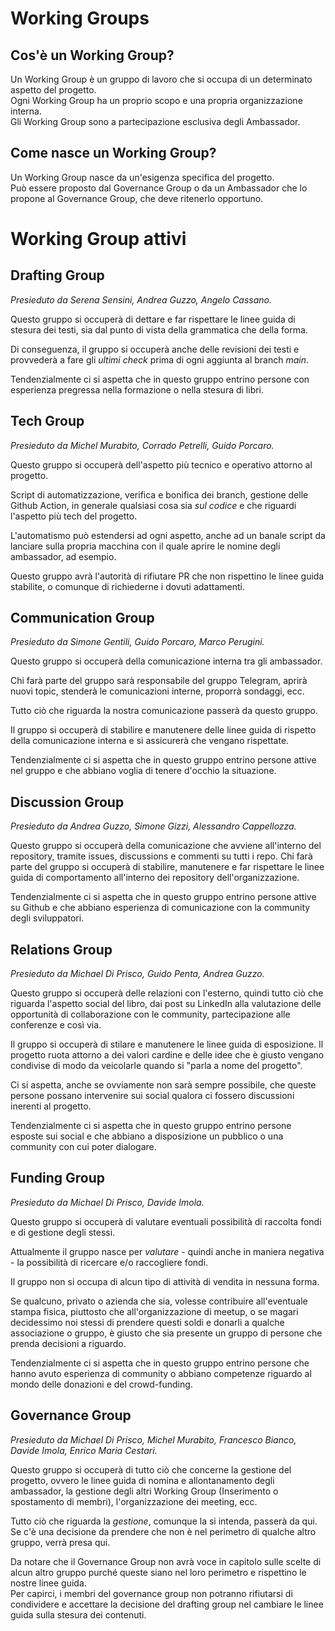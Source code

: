 # Working Groups

## Cos'è un Working Group?

Un Working Group è un gruppo di lavoro che si occupa di un determinato aspetto del progetto.  
Ogni Working Group ha un proprio scopo e una propria organizzazione interna.  
Gli Working Group sono a partecipazione esclusiva degli Ambassador.

## Come nasce un Working Group?

Un Working Group nasce da un'esigenza specifica del progetto.  
Può essere proposto dal Governance Group o da un Ambassador che lo propone al Governance Group, che deve ritenerlo opportuno.

# Working Group attivi

## Drafting Group

_Presieduto da Serena Sensini, Andrea Guzzo, Angelo Cassano._

Questo gruppo si occuperà di dettare e far rispettare le linee guida di stesura dei testi, sia dal punto di vista della grammatica che della forma.

Di conseguenza, il gruppo si occuperà anche delle revisioni dei testi e provvederà a fare gli _ultimi check_ prima di ogni aggiunta al branch _main_.

Tendenzialmente ci si aspetta che in questo gruppo entrino persone con esperienza pregressa nella formazione o nella stesura di libri.

## Tech Group

_Presieduto da Michel Murabito, Corrado Petrelli, Guido Porcaro._

Questo gruppo si occuperà dell'aspetto più tecnico e operativo attorno al progetto.

Script di automatizzazione, verifica e bonifica dei branch, gestione delle Github Action, in generale qualsiasi cosa sia _sul codice_ e che riguardi l'aspetto più tech del progetto.

L'automatismo può estendersi ad ogni aspetto, anche ad un banale script da lanciare sulla propria macchina con il quale aprire le nomine degli ambassador, ad esempio.

Questo gruppo avrà l'autorità di rifiutare PR che non rispettino le linee guida stabilite, o comunque di richiederne i dovuti adattamenti.

## Communication Group

_Presieduto da Simone Gentili, Guido Porcaro, Marco Perugini._

Questo gruppo si occuperà della comunicazione interna tra gli ambassador.

Chi farà parte del gruppo sarà responsabile del gruppo Telegram, aprirà nuovi topic, stenderà le comunicazioni interne, proporrà sondaggi, ecc.

Tutto ciò che riguarda la nostra comunicazione passerà da questo gruppo.

Il gruppo si occuperà di stabilire e manutenere delle linee guida di rispetto della comunicazione interna e si assicurerà che vengano rispettate.

Tendenzialmente ci si aspetta che in questo gruppo entrino persone attive nel gruppo e che abbiano voglia di tenere d'occhio la situazione.

## Discussion Group

_Presieduto da Andrea Guzzo, Simone Gizzi, Alessandro Cappellozza._

Questo gruppo si occuperà della comunicazione che avviene all'interno del repository, tramite issues, discussions e commenti su tutti i repo. Chi farà parte del gruppo si occuperà di stabilire, manutenere e far rispettare le linee guida di comportamento all'interno dei repository dell'organizzazione.

Tendenzialmente ci si aspetta che in questo gruppo entrino persone attive su Github e che abbiano esperienza di comunicazione con la community degli sviluppatori.

## Relations Group

_Presieduto da Michael Di Prisco, Guido Penta, Andrea Guzzo._

Questo gruppo si occuperà delle relazioni con l'esterno, quindi tutto ciò che riguarda l'aspetto social del libro, dai post su LinkedIn alla valutazione delle opportunità di collaborazione con le community, partecipazione alle conferenze e così via.

Il gruppo si occuperà di stilare e manutenere le linee guida di esposizione. Il progetto ruota attorno a dei valori cardine e delle idee che è giusto vengano condivise di modo da veicolarle quando si "parla a nome del progetto".

Ci si aspetta, anche se ovviamente non sarà sempre possibile, che queste persone possano intervenire sui social qualora ci fossero discussioni inerenti al progetto.

Tendenzialmente ci si aspetta che in questo gruppo entrino persone esposte sui social e che abbiano a disposizione un pubblico o una community con cui poter dialogare.

## Funding Group

_Presieduto da Michael Di Prisco, Davide Imola._

Questo gruppo si occuperà di valutare eventuali possibilità di raccolta fondi e di gestione degli stessi.

Attualmente il gruppo nasce per _valutare_ - quindi anche in maniera negativa - la possibilità di ricercare e/o raccogliere fondi.

Il gruppo non si occupa di alcun tipo di attività di vendita in nessuna forma.

Se qualcuno, privato o azienda che sia, volesse contribuire all'eventuale stampa fisica, piuttosto che all'organizzazione di meetup, o se magari decidessimo noi stessi di prendere questi soldi e donarli a qualche associazione o gruppo, è giusto che sia presente un gruppo di persone che prenda decisioni a riguardo.

Tendenzialmente ci si aspetta che in questo gruppo entrino persone che hanno avuto esperienza di community o abbiano competenze riguardo al mondo delle donazioni e del crowd-funding.

## Governance Group

_Presieduto da Michael Di Prisco, Michel Murabito, Francesco Bianco, Davide Imola, Enrico Maria Cestari._

Questo gruppo si occuperà di tutto ciò che concerne la gestione del progetto, ovvero le linee guida di nomina e allontanamento degli ambassador, la gestione degli altri Working Group (Inserimento o spostamento di membri), l'organizzazione dei meeting, ecc.

Tutto ciò che riguarda la _gestione_, comunque la si intenda, passerà da qui. Se c'è una decisione da prendere che non è nel perimetro di qualche altro gruppo, verrà presa qui.

Da notare che il Governance Group non avrà voce in capitolo sulle scelte di alcun altro gruppo purché queste siano nel loro perimetro e rispettino le nostre linee guida.  
Per capirci, i membri del governance group non potranno rifiutarsi di condividere e accettare la decisione del drafting group nel cambiare le linee guida sulla stesura dei contenuti.
